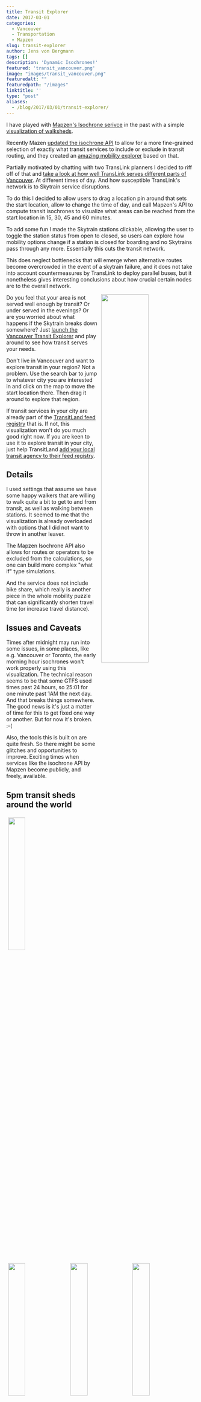 ```yaml
---
title: Transit Explorer
date: 2017-03-01
categories:
  - Vancouver
  - Transportation
  - Mapzen
slug: transit-explorer
author: Jens von Bergmann
tags: []
description: 'Dynamic Isochrones!'
featured: 'transit_vancouver.png'
image: "images/transit_vancouver.png"
featuredalt: ""
featuredpath: "/images"
linktitle: ''
type: "post"
aliases:
  - /blog/2017/03/01/transit-explorer/
---
```






I have played with [Mapzen's Isochrone serivce](https://mapzen.com/documentation/mobility/isochrone/api-reference/#isochrone-service-api-reference)
in the past with a simple [visualization of walksheds](http://doodles.mountainmath.ca/blog/2016/11/18/interactive-isochrones/).

Recently Mazen [updated the isochrone API](https://mapzen.com/blog/exclusion/) to allow for a more
fine-grained selection of exactly what transit services to include
or exclude in transit routing, and they created an [amazing mobility explorer](https://mapzen.com/mobility/explorer/)
based on that.

Partially motivated by chatting with two TransLink planners I decided to riff off of that and
[take a look at how well TransLink serves different parts of Vancouver](https://mountainmath.ca/transit/map).
At different times of day.
And how susceptible TransLink's network is
to Skytrain service disruptions.

<!-- more -->
To do this I decided to allow users to drag a location pin around that sets the start location, allow to change the time of day,
and call Mapzen's API to compute transit isochrones to visualize what areas can be reached
from the start location in 15, 30, 45 and 60 minutes.

To add some fun I made the Skytrain stations clickable, allowing the user to toggle the station status from open to closed,
so users can explore how mobility options change if a station is closed for boarding and no Skytrains pass through
any more. Essentially this cuts the transit network.

This does neglect bottlenecks that will emerge when alternative routes become overcrowded in the event of a skytrain failure,
and it does not take into account countermeasures by TransLink to deploy parallel buses, but it nonetheless gives
interesting conclusions about how crucial certain nodes are to the overall network.

<a href="https://mountainmath.ca/transit/map"><img src="images/transit_vancouver.png" style="width:50%;float:right;margin-left:10px;"></a>
Do you feel that your area is not served well enough by transit? Or under served in the evenings? Or are you worried about
what happens if the Skytrain breaks down somewhere? Just
<a href="https://mountainmath.ca/transit/map" target="_blank" class='btn btn-default'>launch the Vancouver Transit Explorer</a>
and play around to see how transit serves your needs.

Don't live in Vancouver and want to explore transit in your region? Not a problem. Use the search bar to jump to whatever city you
are interested in and click on the map to move the start location there. Then drag it around to explore that region.

If transit services in your city are already part of the [TransitLand feed registry](https://transit.land/feed-registry/) that is.
If not, this visualization won't do you much good right now. If you are keen to use it to explore transit in your city,
just help TransitLand [add your local transit agency to their feed registry](https://transit.land/news/2016/02/19/get-started-add-feeds.html).

## Details
I used settings that assume we have some happy walkers that are willing to walk quite a bit to get to and from transit, as
well as walking between stations. It seemed to me that the visualization is already overloaded with options that I did not want
to throw in another leaver.

The Mapzen Isochrone API also allows for routes or operators to be excluded from the calculations, so one can build more
complex "what if" type simulations.

And the service does not include bike share, which really is another piece in the whole mobility puzzle that can
significantly shorten travel time (or increase travel distance).

## Issues and Caveats
Times after midnight may run into some issues, in some places, like e.g. Vancouver or Toronto, the early morning hour
isochrones won't work properly using this visualization. The technical reason seems to be that some GTFS used times past
24 hours, so 25:01 for one minute past 1AM the next day. And that breaks things somewhere. The good news is it's just a matter
of time for this to get fixed one way or another. But for now it's broken. :-(

Also, the tools this is built on are quite fresh. So there might be some glitches and opportunities to improve. Exciting times
when services like the isochrone API by Mapzen become publicly, and freely, available.

## 5pm transit sheds around the world

<img src="images/transit_vancouver.png" style="display:inline-block; width:30%; padding:1%">
<img src="images/transit_toronto.png" style="display:inline-block; width:30%; padding:1%">
<img src="images/transit_calgary.png" style="display:inline-block; width:30%; padding:1%">
<img src="images/transit_seattle.png" style="display:inline-block; width:30%; padding:1%">
<img src="images/transit_san_francisco.png" style="display:inline-block; width:30%; padding:1%">
<img src="images/transit_new_york.png" style="display:inline-block; width:30%; padding:1%">
<img src="images/transit_london.png" style="display:inline-block; width:30%; padding:1%">
<img src="images/transit_paris.png" style="display:inline-block; width:30%; padding:1%">
<img src="images/transit_melbourne.png" style="display:inline-block; width:30%; padding:1%">
